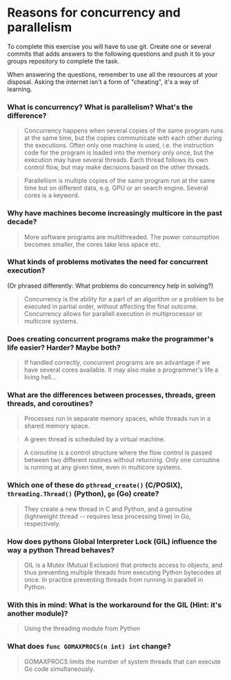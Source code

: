 # Reasons for concurrency and parallelism


To complete this exercise you will have to use git. Create one or several commits that adds answers to the following questions and push it to your groups repository to complete the task.

When answering the questions, remember to use all the resources at your disposal. Asking the internet isn't a form of "cheating", it's a way of learning.

 ### What is concurrency? What is parallelism? What's the difference?
>Concurrency happens when several copies of the same program runs at the same time, but the copies communicate with
 each other during the executions. Often only one machine is used, i.e. the instruction code for the program is loaded
 into the memory only once, but the execution may have several threads. Each thread follows its own control flow, but may
 make decisions based on the other threads.

>Parallellism is multiple copies of the same program run at the same time but on different data, e.g. GPU or an search engine.
 Several cores is a keyword.
 

 ### Why have machines become increasingly multicore in the past decade?
>More software programs are multithreaded. The power consumption becomes smaller, the cores take less space etc.
 

 ### What kinds of problems motivates the need for concurrent execution?
 (Or phrased differently: What problems do concurrency help in solving?)
>Concurrency is the ability for a part of an algorithm or a problem to be executed in partial order, without affecting
 the final outcome. Concurrency allows for parallell execution in multiprocessor or multicore systems.
 

 ### Does creating concurrent programs make the programmer's life easier? Harder? Maybe both?
>If handled correctly, concurrent programs are an advantage if we have several cores available.
 It may also make a programmer's life a living hell...
 

 ### What are the differences between processes, threads, green threads, and coroutines?
>Processes run in separate memory spaces, while threads run in a shared memory space.

>A green thread is scheduled by a virtual machine.

>A coroutine is a control structure where the flow control is passed between two different routines without returning.
 Only one coroutine is running at any given time, even in multicore systems.
 

 ### Which one of these do `pthread_create()` (C/POSIX), `threading.Thread()` (Python), `go` (Go) create?
>They create a new thread in C and Python, and a goroutine (lightweight thread -- requires less processing time)
 in Go, respectively.
 

 ### How does pythons Global Interpreter Lock (GIL) influence the way a python Thread behaves?
>GIL is a Mutex (Mutual Exclusion) that protects access to objects, and thus preventing multiple threads from
 executing Python bytecodes at once. In practice preventing threads from running in parallell in Python.
 

 ### With this in mind: What is the workaround for the GIL (Hint: it's another module)?
>Using the threading module from Python
 

 ### What does `func GOMAXPROCS(n int) int` change? 
>GOMAXPROCS limits the number of system threads that can execute Go code simultaneously.
